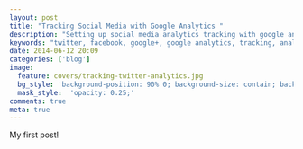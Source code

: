 ```yaml
---
layout: post
title: "Tracking Social Media with Google Analytics "
description: "Setting up social media analytics tracking with google analytics"
keywords: "twitter, facebook, google+, google analytics, tracking, analysis"
date: 2014-06-12 20:09
categories: ['blog']
image:
  feature: covers/tracking-twitter-analytics.jpg
  bg_style: 'background-position: 90% 0; background-size: contain; background-repeat: no-repeat; background-color: #163971;'
  mask_style:  'opacity: 0.25;'
comments: true
meta: true
---
```

My first post!